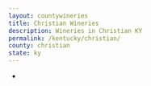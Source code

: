 ```yaml
---
layout: countywineries
title: Christian Wineries
description: Wineries in Christian KY
permalink: /kentucky/christian/
county: christian
state: ky
---
```

-
